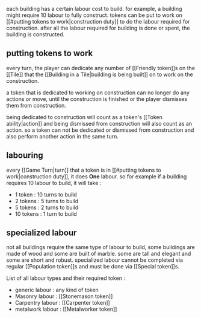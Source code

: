 each building has a certain labour cost to build. for example, a building might require 10 labour to fully construct. tokens can be put to work on [[#putting tokens to work|construction duty]] to do the labour required for construction. after all the labour required for building is done or spent, the building is constructed. 

## putting tokens to work
every turn, the player can dedicate any number of [[Friendly token]]s on the [[Tile]] that the [[Building in a Tile|building is being built]] on to work on the construction.

a token that is dedicated to working on construction can no longer do any actions or move, until the construction is finished or the player dismisses them from construction.

being dedicated to construction will count as a token's [[Token ability|action]] and being dismissed from construction will also count as an action. so a token can not be dedicated or dismissed from construction and also perform another action in the same turn.

## labouring
every [[Game Turn|turn]] that a token is in [[#putting tokens to work|construction duty]], it does **One** labour. so for example if a building requires 10 labour to build, it will take :
- 1 token : 10 turns to build
- 2 tokens : 5 turns to build
- 5 tokens : 2 turns to build
- 10 tokens : 1 turn to build

## specialized labour
not all buildings require the same type of labour to build, some buildings are made of wood and some are built of marble. some are tall and elegant and some are short and robust.
specialized labour cannot be completed via regular [[Population token]]s and must be done via [[Special token]]s.

List of all labour types and their required token :
- generic labour : any kind of token
- Masonry labour : [[Stonemason token]]
- Carpentry labour : [[Carpenter token]]
- metalwork labour : [[Metalworker token]]
